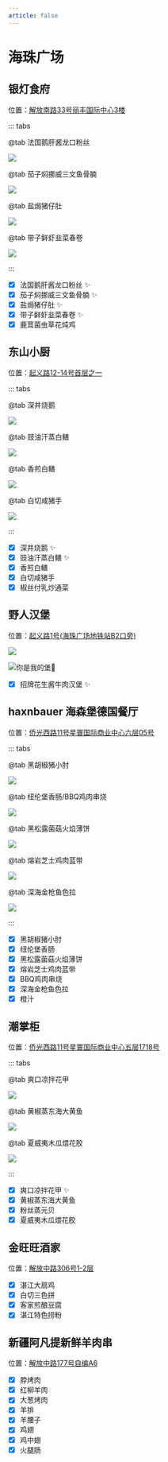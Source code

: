 ```yaml
---
article: false
---
```


# 海珠广场

## 银灯食府

<i class="fa-solid fa-location-dot"></i> 位置：<a href="https://ditu.amap.com/place/B0KUHUC53R" target="_blank">解放南路33号丽丰国际中心3楼</a>

::: tabs

@tab 法国鹅肝酱龙口粉丝

![](https://img.sherry4869.com/blog/life/food/china/guangdong/guangzhou/yx/hzgc/ydsf/1.JPEG)

@tab 茄子焖挪威三文鱼骨腩

![](https://img.sherry4869.com/blog/life/food/china/guangdong/guangzhou/yx/hzgc/ydsf/2.JPEG)

@tab 盐焗猪仔肚

![](https://img.sherry4869.com/blog/life/food/china/guangdong/guangzhou/yx/hzgc/ydsf/3.JPEG)

@tab 带子鲜虾韭菜春卷

![](https://img.sherry4869.com/blog/life/food/china/guangdong/guangzhou/yx/hzgc/ydsf/4.JPEG)

:::

- [x] 法国鹅肝酱龙口粉丝 ✨
- [x] 茄子焖挪威三文鱼骨腩 ✨
- [x] 盐焗猪仔肚 ✨
- [x] 带子鲜虾韭菜春卷 ✨
- [x] 鹿茸菌虫草花炖鸡

## 东山小厨

<i class="fa-solid fa-location-dot"></i> 位置：<a href="https://ditu.amap.com/place/B0FFKY7XWI" target="_blank">起义路12-14号首层之一</a>

::: tabs

@tab 深井烧鹅

![](https://img.sherry4869.com/blog/life/food/china/guangdong/guangzhou/yx/hzgc/dsxc/1.jpg)

@tab 豉油汗蒸白鳝

![](https://img.sherry4869.com/blog/life/food/china/guangdong/guangzhou/yx/hzgc/dsxc/3.jpg)

@tab 香煎白鳝

![](https://img.sherry4869.com/blog/life/food/china/guangdong/guangzhou/yx/hzgc/dsxc/4.jpg)

@tab 白切咸猪手

![](https://img.sherry4869.com/blog/life/food/china/guangdong/guangzhou/yx/hzgc/dsxc/2.jpg)

:::

- [x] 深井烧鹅 ✨
- [x] 豉油汗蒸白鳝 ✨
- [x] 香煎白鳝
- [x] 白切咸猪手
- [x] 椒丝付乳炒通菜

## 野人汉堡

<i class="fa-solid fa-location-dot"></i> 位置：<a href="https://ditu.amap.com/place/B00140U188" target="_blank">起义路1号(海珠广场地铁站B2口旁)</a>

![](https://img.sherry4869.com/blog/life/food/china/guangdong/guangzhou/yx/hzgc/yrhb/1.JPEG)

![你是我的堡:hamburger:](https://img.sherry4869.com/blog/life/food/china/guangdong/guangzhou/yx/hzgc/yrhb/2.JPEG)

- [x] 招牌花生酱牛肉汉堡 ✨

## haxnbauer 海森堡德国餐厅

<i class="fa-solid fa-location-dot"></i> 位置：<a href="https://ditu.amap.com/place/B0JAAUE45P" target="_blank">侨光西路11号星寰国际商业中心六层05号</a>

::: tabs

@tab 黑胡椒猪小肘

![](https://img.sherry4869.com/blog/life/food/china/guangdong/guangzhou/yx/hzgc/hsb/1.jpg)

@tab 纽伦堡香肠/BBQ鸡肉串烧

![](https://img.sherry4869.com/blog/life/food/china/guangdong/guangzhou/yx/hzgc/hsb/2.jpg)

@tab 黑松露菌菇火焰薄饼

![](https://img.sherry4869.com/blog/life/food/china/guangdong/guangzhou/yx/hzgc/hsb/3.jpg)

@tab 熔岩芝士鸡肉蓝带

![](https://img.sherry4869.com/blog/life/food/china/guangdong/guangzhou/yx/hzgc/hsb/4.jpg)

@tab 深海金枪鱼色拉

![](https://img.sherry4869.com/blog/life/food/china/guangdong/guangzhou/yx/hzgc/hsb/5.jpg)

:::

- [x] 黑胡椒猪小肘
- [x] 纽伦堡香肠
- [x] 黑松露菌菇火焰薄饼
- [x] 熔岩芝士鸡肉蓝带
- [x] BBQ鸡肉串烧
- [x] 深海金枪鱼色拉
- [x] 橙汁

## 潮掌柜

<i class="fa-solid fa-location-dot"></i> 位置：<a href="https://ditu.amap.com/place/B0JRZGQKAI" target="_blank">侨光西路11号星寰国际商业中心五层1718号</a>

::: tabs

@tab 爽口凉拌花甲

![](https://img.sherry4869.com/blog/life/food/china/guangdong/guangzhou/yx/hzgc/czg/1.JPEG)

@tab 黄椒蒸东海大黄鱼

![](https://img.sherry4869.com/blog/life/food/china/guangdong/guangzhou/yx/hzgc/czg/2.JPEG)

@tab 夏威夷木瓜煨花胶

![](https://img.sherry4869.com/blog/life/food/china/guangdong/guangzhou/yx/hzgc/czg/3.JPEG)

:::

- [x] 爽口凉拌花甲 ✨
- [x] 黄椒蒸东海大黄鱼
- [x] 粉丝蒸元贝
- [x] 夏威夷木瓜煨花胶

## 金旺旺酒家

<i class="fa-solid fa-location-dot"></i> 位置：<a href="https://ditu.amap.com/place/B00140U18H" target="_blank">解放中路306号1-2层</a>

- [x] 湛江大扇鸡
- [x] 白切三色拼
- [x] 客家煎酿豆腐
- [x] 湛江特色捞粉

## 新疆阿凡提新鲜羊肉串

<i class="fa-solid fa-location-dot"></i> 位置：<a href="https://ditu.amap.com/place/B0HK0SGIWA" target="_blank">解放中路177号自编A6</a>

- [x] 脖烤肉
- [x] 红柳羊肉
- [x] 大葱烤肉
- [x] 羊排
- [x] 羊腰子
- [x] 鸡翅
- [x] 鸡中翅
- [x] 火腿肠